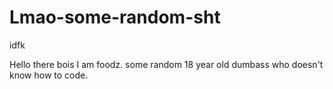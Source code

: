 # Lmao-some-random-sht
idfk 



Hello there bois
I am foodz. 
some random 18 year old dumbass who doesn't know how to code. 
